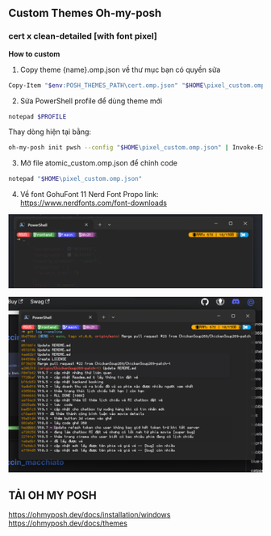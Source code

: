 ## Custom Themes Oh-my-posh

### cert x clean-detailed [with font pixel]

**How to custom**

1.  Copy theme {name}.omp.json về thư mục bạn có quyền sửa

```bash
Copy-Item "$env:POSH_THEMES_PATH\cert.omp.json" "$HOME\pixel_custom.omp.json"
```

2. Sửa PowerShell profile để dùng theme mới

```bash
notepad $PROFILE
```

Thay dòng hiện tại bằng:

```bash
oh-my-posh init pwsh --config "$HOME\pixel_custom.omp.json" | Invoke-Expression
```

3. Mở file atomic_custom.omp.json để chỉnh code

```bash
notepad "$HOME\pixel_custom.omp.json"
```
4. Về font
GohuFont 11 Nerd Font Propo 
link: https://www.nerdfonts.com/font-downloads

<p align="center"> <img src="./images/image.png" alt="drawing" width="full"/> </p>

<p align="center"> <img src="./images/image2.png" alt="drawing" width="full"/> </p>

## TẢI OH MY POSH

https://ohmyposh.dev/docs/installation/windows
https://ohmyposh.dev/docs/themes
